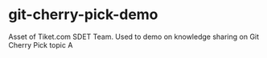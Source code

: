 # git-cherry-pick-demo
Asset of Tiket.com SDET Team. Used to demo on knowledge sharing on Git Cherry Pick topic
A
